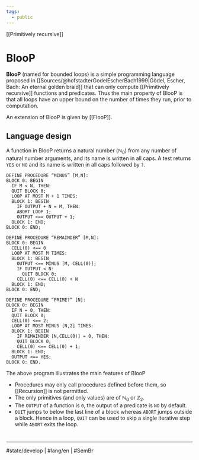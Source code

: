 ```yaml
---
tags:
  - public
---
```

[[Primitively recursive]]
# BlooP

**BlooP** (named for bounded loops) is a simple programming language proposed in [[Sources/@hofstadterGodelEscherBach1999|Gödel, Escher, Bach: An eternal golden braid]] that can only compute [[Primitively recursive]] functions and predicates.
Thus the main property of BlooP is that all loops have an upper bound on the number of times they run, prior to computation.

An extension of BlooP is given by [[FlooP]].

## Language design

A function in BlooP returns a natural number ($\mathbb{N}_{0}$) from any number of natural number arguments,
and its name is written in all caps.
A test returns `YES` or `NO` and its name is written in all caps followed by `?`.

```BlooP
DEFINE PROCEDURE “MINUS” [M,N]:
BLOCK 0: BEGIN
  IF M < N, THEN:
  QUIT BLOCK 0;
  LOOP AT MOST M + 1 TIMES:
  BLOCK 1: BEGIN
    IF OUTPUT + N = M, THEN:
    ABORT LOOP 1;
    OUTPUT <== OUTPUT + 1;
  BLOCK 1: END;
BLOCK 0: END;

DEFINE PROCEDURE “REMAINDER” [M,N]:
BLOCK 0: BEGIN
  CELL(0) <== 0
  LOOP AT MOST M TIMES:
  BLOCK 1: BEGIN
    OUTPUT <== MINUS [M, CELL(0)];
    IF OUTPUT < N:
      QUIT BLOCK 0;
    CELL(0) <== CELL(0) + N
  BLOCK 1: END;
BLOCK 0: END;

DEFINE PROCEDURE “PRIME?” [N]:
BLOCK 0: BEGIN
  IF N = 0, THEN:
  QUIT BLOCK 0;
  CELL(0) <== 2;
  LOOP AT MOST MINUS [N,2] TIMES:
  BLOCK 1: BEGIN
    IF REMAINDER [N,CELL(0)] = 0, THEN:
    QUIT BLOCK 0;
    CELL(0) <== CELL(0) + 1;
  BLOCK 1: END;
  OUTPUT <== YES;
BLOCK 0: END.
```

The above program illustrates the main features of BlooP

- Procedures may only call procedures defined before them, so [[Recursion]] is not permitted.
- The only primitives (and only values) are of $\mathbb{N}_{0}$ or $\mathbb{Z}_{2}$.
- The `OUTPUT` of a function is `0`, the output of a predicate is `NO` by default.
- `QUIT` jumps to below the last line of a block whereas `ABORT` jumps outside a block. Hence in a loop, `QUIT` can be used to skip a single iterative step while `ABORT` exits the loop.
#
---
#state/develop | #lang/en | #SemBr
